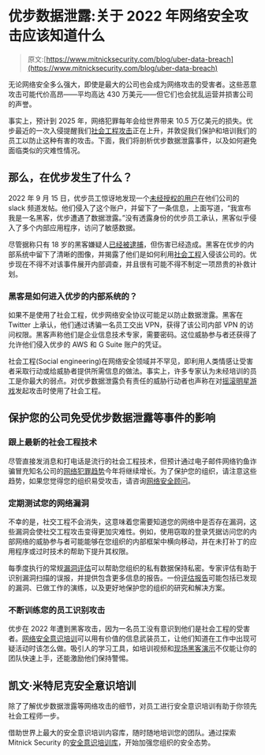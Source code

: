 # 优步数据泄露:关于 2022 年网络安全攻击应该知道什么

> 原文:[https://www.mitnicksecurity.com/blog/uber-data-breach](https://www.mitnicksecurity.com/blog/uber-data-breach)

无论网络安全多么强大，即使是最大的公司也会成为网络攻击的受害者。这些恶意攻击可能代价高昂——平均高达 430 万美元——但它们也会扰乱运营并损害公司的声誉。

事实上，预计到 2025 年，网络犯罪每年会给世界带来 10.5 万亿美元的损失。优步最近的一次入侵提醒我们[社会工程攻击](https://www.mitnicksecurity.com/blog/the-most-common-social-engineering-techniques-were-seeing-this-year)正在上升，并敦促我们保护和培训我们的员工以防止这种有害的攻击。下面，我们将剖析优步数据泄露事件，以及如何避免面临类似的灾难性情况。

## 那么，在优步发生了什么？

2022 年 9 月 15 日，优步员工惊讶地发现一个[未经授权的用户](https://www.nytimes.com/2022/09/15/technology/uber-hacking-breach.html)在他们公司的 slack 频道发帖。他们侵入了这个账户，并留下了一条信息，上面写道，“我宣布我是一名黑客，优步遭遇了数据泄露。”没有透露身份的优步员工承认，黑客似乎侵入了多个内部应用程序，访问了敏感数据。

尽管据称只有 18 岁的黑客嫌疑人[已经被逮捕](https://www.forbes.com/sites/brianbushard/2022/09/23/alleged-teenage-teapot-uber-hacker-arrested-in-england/?sh=350d521d28bc)，但伤害已经造成。黑客在优步的内部系统中留下了清晰的图像，并揭露了他们是如何利用[社会工程](https://www.mitnicksecurity.com/blog/ways-hackers-use-social-engineering-to-trick-your-employees)入侵该公司的。优步现在不得不对该事件展开内部调查，并且很有可能不得不制定一项昂贵的补救计划。

### 黑客是如何进入优步的内部系统的？

如果不是使用了社会工程，优步网络安全协议可能足以防止数据泄露。黑客在 Twitter 上承认，他们通过诱骗一名员工交出 VPN，获得了该公司内部 VPN 的访问权限。黑客声称他们是企业信息技术专家，需要密码。这位威胁参与者还获得了允许他们侵入优步的 AWS 和 G Suite 账户的凭证。

社会工程(Social engineering)在网络安全领域并不罕见，即利用人类情感让受害者采取行动或给威胁者提供所需信息的做法。事实上，许多专家认为未经培训的员工是你最大的弱点。对优步数据泄露负有责任的威胁行动者也声称在对[摇滚明星游戏](https://www.infosecurity-magazine.com/news/gta-publisher-rockstar-games-hacked/)发起攻击时使用了社会工程。

## 保护您的公司免受优步数据泄露等事件的影响

### 跟上最新的社会工程技术

尽管直接发消息和打电话是流行的社会工程技术，但预计通过电子邮件网络钓鱼诈骗冒充知名公司的[网络犯罪趋势](https://www.mitnicksecurity.com/blog/the-most-common-social-engineering-techniques-were-seeing-this-year)今年将继续增长。为了保护您的组织，请注意这些趋势，如果您觉得您的组织易受攻击，请咨询[网络安全顾问](https://www.mitnicksecurity.com/blog/things-you-need-know-cyber-security-consulting-services)。

### 定期测试您的网络漏洞

不幸的是，社交工程不会消失，这意味着您需要知道您的网络中是否存在漏洞，这些漏洞会使社交工程攻击变得更加灾难性。例如，使用窃取的登录凭据访问您的内部网络的威胁参与者可能能够在您组织的内部框架中横向移动，并在未打补丁的应用程序或过时技术的帮助下提升其权限。

每季度执行的常规[漏洞评估](https://www.mitnicksecurity.com/vulnerability-assessment)可以帮助您组织的私有数据保持私密。专家评估有助于识别漏洞扫描的误报，并提供包含更多信息的报告。一份[评估报告](https://www.mitnicksecurity.com/blog/what-is-included-in-a-vulnerability-assessment-report)可能包括已发现的漏洞、已做工作的演练，以及更好地保护您的组织的研究和解决方案。

### 不断训练您的员工识别攻击

优步在 2022 年遭到黑客攻击，因为一名员工没有意识到他们是社会工程的受害者。[网络安全意识培训](https://www.mitnicksecurity.com/blog/social-engineering-training-what-youre-really-paying-for)可以用有价值的信息武装员工，让他们知道在工作中出现可疑活动时该怎么做。吸引人的学习工具，如培训视频和[现场黑客演示](https://www.mitnicksecurity.com/blog/kevin-mitnicks-best-hacking-demo-explained)不仅能让你的团队快速上手，还能激励他们保持警惕。

## 凯文·米特尼克安全意识培训

除了了解优步数据泄露等网络攻击的细节，对员工进行安全意识培训有助于你领先社会工程师一步。

借助世界上最大的安全意识培训内容库，随时随地培训您的团队。通过探索 Mitnick Security 的[安全意识培训库](https://www.mitnicksecurity.com/kevin-mitnick-security-awareness-training)，开始加强您组织的安全态势。